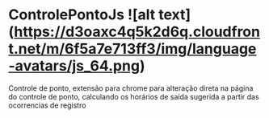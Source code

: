 ControlePontoJs ![alt text] (https://d3oaxc4q5k2d6q.cloudfront.net/m/6f5a7e713ff3/img/language-avatars/js_64.png)
===============

Controle de ponto, extensão para chrome para alteração direta na página do controle de ponto, calculando os
horários de saída sugerida a partir das ocorrencias de registro
